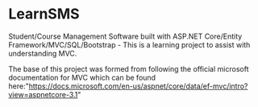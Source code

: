 # LearnSMS
Student/Course Management Software built with ASP.NET Core/Entity Framework/MVC/SQL/Bootstrap - This is a learning project to assist with understanding MVC.

The base of this project was formed from following the official microsoft documentation for MVC which can be found here:"https://docs.microsoft.com/en-us/aspnet/core/data/ef-mvc/intro?view=aspnetcore-3.1"


